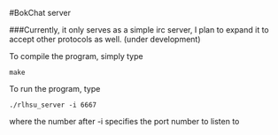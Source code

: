#BokChat server

###Currently, it only serves as a simple irc server, I plan to expand it to accept other protocols as well.
(under development)



To compile the program, simply type 
```
make
```


To run the program, type
```
./rlhsu_server -i 6667
```
where the number after -i specifies the port number to listen to
